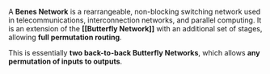 A **Benes Network** is a rearrangeable, non-blocking switching network used in telecommunications, interconnection networks, and parallel computing. It is an extension of the **[[Butterfly Network]]** with an additional set of stages, allowing **full permutation routing**.

This is essentially **two back-to-back Butterfly Networks**, which allows **any permutation of inputs to outputs**.